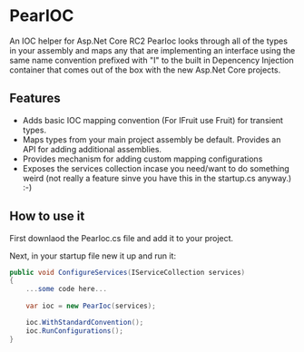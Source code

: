 # PearIOC
An IOC helper for Asp.Net Core RC2
PearIoc looks through all of the types in your assembly and maps any that are implementing an interface using the same name convention prefixed with "I" to the built in Depencency Injection container that comes out of the box with the new Asp.Net Core projects.
## Features
- Adds basic IOC mapping convention (For IFruit use Fruit) for transient types.
- Maps types from your main project assembly be default. Provides an API for adding additional assemblies.
- Provides mechanism for adding custom mapping configurations
- Exposes the services collection incase you need/want to do something weird (not really a feature sinve you have this in the startup.cs anyway.) :-)

## How to use it
First downlaod the PearIoc.cs file and add it to your project.

Next, in your startup file new it up and run it:


```c#
public void ConfigureServices(IServiceCollection services)
{
    ...some code here...
    
    var ioc = new PearIoc(services);

    ioc.WithStandardConvention();
    ioc.RunConfigurations();
}
```

